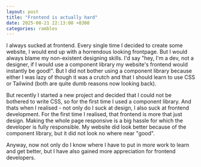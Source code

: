 ```yaml
---
layout: post
title: "Frontend is actually hard"
date: 2025-08-21 22:13:00 +0300
categories: rambles
---
```


I always sucked at frontend. Every single time I decided to create some website, I would end up with a horrendous looking frontpage. But I would always blame my non-existent designing skills. I'd say "hey, I'm a dev, not a designer, if I would use a component library my website's frontend would instantly be good!". But I did not bother using a component library because either I was lazy of though it was a crutch and that I should learn to use CSS or Tailwind (both are quite dumb reasons now looking back).

But recently I started a new project and decided that I could not be bothered to write CSS, so for the first time I used a component library. And thats when I realised - not only do I suck at design, I also suck at frontend development. For the first time I realised, that frontend is more that just design. Making the whole page responsive is a big hassle for which the developer is fully responsible. My website did look better because of the component library, but it did not look no where near "good".

Anyway, now not only do I know where I have to put in more work to learn and get better, but I have also gained more appreciation for frontend developers.
